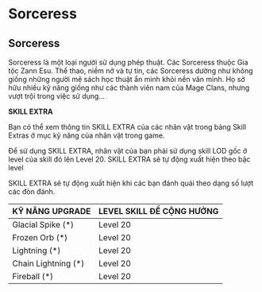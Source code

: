 # Sorceress

## Sorceress



Sorceress là một loại người sử dụng phép thuật. Các Sorceress thuộc Gia tộc Zann Esu. Thể thao, niềm nở và tự tin, các Sorceress dường như không giống những người mê sách học thuật ẩn mình khỏi nền văn minh. Họ sở hữu nhiều kỹ năng giống như các thành viên nam của Mage Clans, nhưng vượt trội trong việc sử dụng…

**SKILL EXTRA**

Bạn có thể xem thông tin SKILL EXTRA của các nhân vật trong bảng Skill Extras ở mục kỹ năng của nhân vật trong game.

Để sử dụng SKILL EXTRA, nhân vật của bạn phải sử dụng skill LOD gốc ở level của skill đó lên Level 20. SKILL EXTRA sẽ tự động xuất hiện theo bậc level

SKILL EXTRA sẽ tự động xuất hiện khi các bạn đánh quái theo dạng số lượt các đòn đánh.

| KỸ NĂNG UPGRADE      | LEVEL SKILL ĐỂ CỘNG HƯỞNG |
| -------------------- | ------------------------- |
| Glacial Spike (\*)   | Level 20                  |
| Frozen Orb (\*)      | Level 20                  |
| Lightning (\*)       | Level 20                  |
| Chain Lightning (\*) | Level 20                  |
| Fireball (\*)        | Level 20                  |
